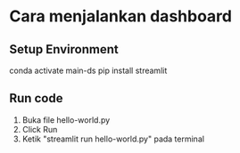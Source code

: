 # Cara menjalankan dashboard
## Setup Environment
conda activate main-ds
pip install streamlit

## Run code
1. Buka file hello-world.py
2. Click Run
3. Ketik "streamlit run hello-world.py" pada terminal
